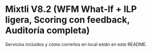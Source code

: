 # Mixtli V8.2 (WFM What-If + ILP ligera, Scoring con feedback, Auditoría completa)
Servicios incluidos y cómo correrlos en local están en este README.
